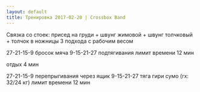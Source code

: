 ```yaml
---
layout: default
title: Тренировка 2017-02-20 | Crossbox Band
---
```


Связка со стоек: 
присед на груди + швунг жимовой + швунг толчковый + толчок в ножницы
3 подхода с рабочим весом

27-21-15-9 бросок мяча
9-15-21-27 подтягивания
лимит времени 12 мин

отдых 4 мин

27-21-15-9 перепрыгивания через ящик
9-15-21-27 тяга гири сумо (rx: 32/24 кг)
лимит времени 12 мин